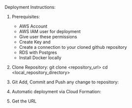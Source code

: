 Deployment Instructions:
1. Prerequisites:
	- AWS Account
    - AWS IAM user for deployment
    - Give user these permissions
    - Create Key and 
    - Create a connection to your cloned github repository
    - RDS with Postgres
	- Install Docker locally

2. Clone Repository:
git clone <repository_url>
cd <local_repository_directory>


3. Git Add, Commit and Push any change to repository:


4. Automatic deployment via Cloud Formation:

5. Get the URL


